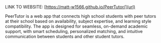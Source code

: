 LINK TO WEBSITE: [https://matt-w1566.github.io/PeerTutor/](url)

PeerTutor is a web app that connects high school students with peer tutors at their school based on availability, subject expertise, and learning style compatibility. The app is designed for seamless, on-demand academic support, with smart scheduling, personalized matching, and intuitive communication between students and other student tutors.
